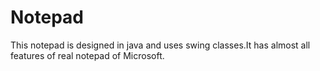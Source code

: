 # Notepad
This notepad is designed in java and uses swing classes.It has almost all features of real notepad of Microsoft. 
